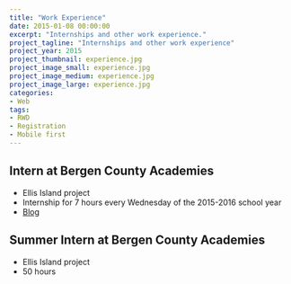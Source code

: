 ```yaml
---
title: "Work Experience"
date: 2015-01-08 00:00:00
excerpt: "Internships and other work experience."
project_tagline: "Internships and other work experience"
project_year: 2015
project_thumbnail: experience.jpg
project_image_small: experience.jpg
project_image_medium: experience.jpg
project_image_large: experience.jpg
categories:
- Web
tags:
- RWD
- Registration
- Mobile first
---
```


## Intern at Bergen County Academies

- Ellis Island project 
- Internship for 7 hours every Wednesday of the 2015-2016 school year
- [Blog](http://bcaintern2016.tumblr.com/)

## Summer Intern at Bergen County Academies

- Ellis Island project
- 50 hours